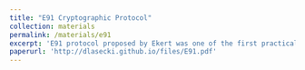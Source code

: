 ```yaml
---
title: "E91 Cryptographic Protocol"
collection: materials
permalink: /materials/e91
excerpt: 'E91 protocol proposed by Ekert was one of the first practical applications of quantum entanglement. It achieves the task of quantum key distribution. In this short document I present a step by step proof of the protocol.'
paperurl: 'http://dlasecki.github.io/files/E91.pdf'
---
```


